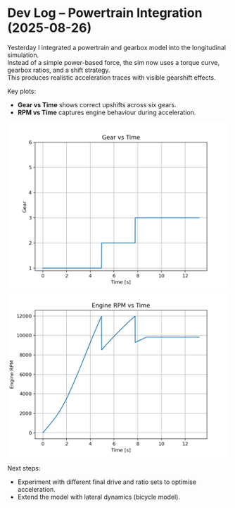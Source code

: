 # Dev Log – Powertrain Integration (2025-08-26)

Yesterday I integrated a powertrain and gearbox model into the longitudinal simulation.  
Instead of a simple power-based force, the sim now uses a torque curve, gearbox ratios, and a shift strategy.  
This produces realistic acceleration traces with visible gearshift effects.

Key plots:
- **Gear vs Time** shows correct upshifts across six gears.
- **RPM vs Time** captures engine behaviour during acceleration.

![Gear trace](../img/gear_vs_time.png)  
![RPM trace](../img/rpm_vs_time.png)

Next steps:
- Experiment with different final drive and ratio sets to optimise acceleration.
- Extend the model with lateral dynamics (bicycle model).